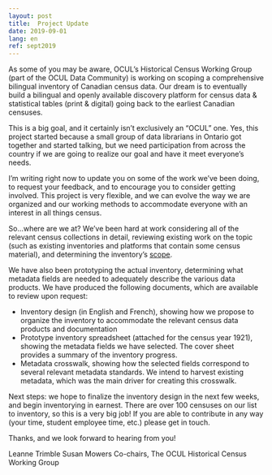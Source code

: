 ```yaml
---
layout: post
title:  Project Update
date: 2019-09-01
lang: en
ref: sept2019
---
```


As some of you may be aware, OCUL’s Historical Census Working Group (part of the OCUL Data Community) is working on scoping a comprehensive bilingual inventory of Canadian census data. Our dream is to eventually build a bilingual and openly available discovery platform for census data & statistical tables (print & digital) going back to the earliest Canadian censuses.

<!--more-->

This is a big goal, and it certainly isn’t exclusively an “OCUL” one. Yes, this project started because a small group of data librarians in Ontario got together and started talking, but we need participation from across the country if we are going to realize our goal and have it meet everyone’s needs.

I’m writing right now to update you on some of the work we’ve been doing, to request your feedback, and to encourage you to consider getting involved. This project is very flexible, and we can evolve the way we are organized and our working methods to accommodate everyone with an interest in all things census.

So...where are we at? We’ve been hard at work considering all of the relevant census collections in detail, reviewing existing work on the topic (such as existing inventories and platforms that contain some census material), and determining the inventory’s [scope](https://github.com/census-recensement/census-recensement.github.io/blob/master/en/about/vision.md).

We have also been prototyping the actual inventory, determining what metadata fields are needed to adequately describe the various data products. We have produced the following documents, which are available to review upon request:
- Inventory design (in English and French), showing how we propose to organize the inventory to accommodate the relevant census data products and documentation
- Prototype inventory spreadsheet (attached for the census year 1921), showing the metadata fields we have selected. The cover sheet provides a summary of the inventory progress.
- Metadata crosswalk, showing how the selected fields correspond to several relevant metadata standards. We intend to harvest existing metadata, which was the main driver for creating this crosswalk.

Next steps: we hope to finalize the inventory design in the next few weeks, and begin inventorying in earnest. There are over 100 censuses on our list to inventory, so this is a very big job! If you are able to contribute in any way (your time, student employee time, etc.) please get in touch.

Thanks, and we look forward to hearing from you!

Leanne Trimble
Susan Mowers
Co-chairs, The OCUL Historical Census Working Group
